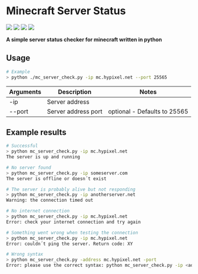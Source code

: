 # Minecraft Server Status

[![](https://img.shields.io/badge/Language-Python-yellow.svg?style=flat)](https://en.wikipedia.org/wiki/Python_(programming_language)) 
[![](https://img.shields.io/badge/Game-Minecraft-green.svg?style=flat)](https://www.minecraft.net/en-us) 
[![](https://img.shields.io/github/languages/code-size/TosoxDev/Minecraft-Server-Status?color=blue&label=Code%20size&style=flat)](https://github.com/TosoxDev/Minecraft-Server-Status)
[![](https://img.shields.io/tokei/lines/github/TosoxDev/Minecraft-Server-Status?color=red&label=Total%20lines&style=flat)](https://github.com/TosoxDev/Minecraft-Server-Status)

**A simple server status checker for minecraft written in python**

## Usage

```bash
# Example
> python ./mc_server_check.py -ip mc.hypixel.net --port 25565
``` 

| Arguments         | Description                                  | Notes                        |
|-------------------|----------------------------------------------|------------------------------|
| -ip               | Server address                               |                              |
| --port            | Server address port                          | optional - Defaults to 25565 |

## Example results

```bash
# Successful
> python mc_server_check.py -ip mc.hypixel.net
The server is up and running
```

```bash
# No server found
> python mc_server_check.py -ip someserver.com
The server is offline or doesn´t exist
```

```bash
# The server is probably alive but not responding
> python mc_server_check.py -ip anotherserver.net
Warning: the connection timed out
```

```bash
# No internet connection
> python mc_server_check.py -ip mc.hypixel.net
Error: check your internet connection and try again
```

```bash
# Something went wrong when testing the connection
> python mc_server_check.py -ip mc.hypixel.net
Error: couldn´t ping the server. Return code: XY
```

```bash
# Wrong syntax
> python mc_server_check.py -address mc.hypixel.net -port
Error: please use the correct syntax: python mc_server_check.py -ip <address> [OPTIONAL: --port <port>]
```
